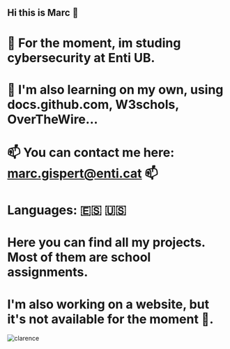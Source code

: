 ## Hi this is Marc 👋
#  🔭 For the moment, im studing cybersecurity at Enti UB. 
# 📖 I'm also learning on my own, using docs.github.com, W3schols, OverTheWire... 
# 📫 You can contact me here: marc.gispert@enti.cat 📫
# Languages: :es: :us: 
# Here you can find all my projects. Most of them are school assignments.
# I'm also working on a website, but it's not available for the moment 🌱.

![clarence](https://github.com/user-attachments/assets/53a3980b-48d1-4365-b3ab-f6e6238635c8)

<!--
**marcgispert11/marcgispert11** is a ✨ _special_ ✨ repository because its `README.md` (this file) appears on your GitHub profile.
